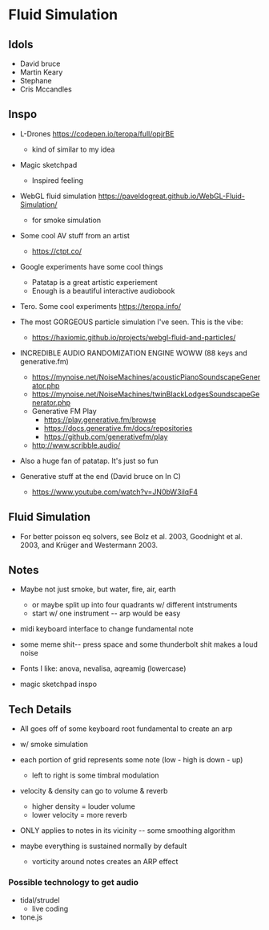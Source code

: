 # Fluid Simulation

## Idols

- David bruce
- Martin Keary
- Stephane
- Cris Mccandles

## Inspo

- L-Drones https://codepen.io/teropa/full/opjrBE
  - kind of similar to my idea
- Magic sketchpad
  - Inspired feeling
- WebGL fluid simulation https://paveldogreat.github.io/WebGL-Fluid-Simulation/
  - for smoke simulation
- Some cool AV stuff from an artist
  - https://ctpt.co/
- Google experiments have some cool things
  - Patatap is a great artistic experiement
  - Enough is a beautiful interactive audiobook
- Tero. Some cool experiments https://teropa.info/
- The most GORGEOUS particle simulation I've seen. This is the vibe:
  - https://haxiomic.github.io/projects/webgl-fluid-and-particles/
- INCREDIBLE AUDIO RANDOMIZATION ENGINE WOWW (88 keys and generative.fm)
  - https://mynoise.net/NoiseMachines/acousticPianoSoundscapeGenerator.php
  - https://mynoise.net/NoiseMachines/twinBlackLodgesSoundscapeGenerator.php
  - Generative FM Play
    - https://play.generative.fm/browse
    - https://docs.generative.fm/docs/repositories
    - https://github.com/generativefm/play
  - http://www.scribble.audio/
- Also a huge fan of patatap. It's just so fun

- Generative stuff at the end (David bruce on In C)
  - https://www.youtube.com/watch?v=JN0bW3ilqF4

## Fluid Simulation

- For better poisson eq solvers, see Bolz et al. 2003, Goodnight et al. 2003, and Krüger and Westermann 2003.

## Notes

- Maybe not just smoke, but water, fire, air, earth

  - or maybe split up into four quadrants w/ different intstruments
  - start w/ one instrument -- arp would be easy

- midi keyboard interface to change fundamental note

- some meme shit-- press space and some thunderbolt shit makes a loud noise

- Fonts I like: anova, nevalisa, aqreamig (lowercase)

- magic sketchpad inspo

## Tech Details

- All goes off of some keyboard root fundamental to create an arp

- w/ smoke simulation
- each portion of grid represents some note (low - high is down - up)
  - left to right is some timbral modulation
- velocity & density can go to volume & reverb
  - higher density = louder volume
  - lower velocity = more reverb
- ONLY applies to notes in its vicinity -- some smoothing algorithm
- maybe everything is sustained normally by default
  - vorticity around notes creates an ARP effect

### Possible technology to get audio

- tidal/strudel
  - live coding
- tone.js
